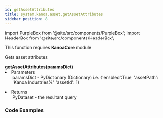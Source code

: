 ```yaml
---
id: getAssetAttributes
title: system.kanoa.asset.getAssetAttributes
sidebar_position: 8
---
```

import PurpleBox from '@site/src/components/PurpleBox';
import HeaderBox from '@site/src/components/HeaderBox';


<PurpleBox>This function requires <b>KanoaCore</b> module</PurpleBox>

<HeaderBox header="Description">Gets asset attributes</HeaderBox>

<HeaderBox header="Syntax">
    <b>getAssetAttributes(paramsDict)</b>
    <li> Parameters <br />
        <ul>paramsDict - PyDictionary (Dictionary) i.e. &#123;'enabled':True, 'assetPath': 'Kanoa Industries%', 'assetId': 1} <br /> </ul>
    </li>
    <li> Returns <br />
        <ul>PyDataset - the resultant query<br /> </ul>
    </li>
</HeaderBox>

### Code Examples

```py


```